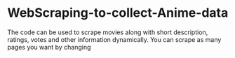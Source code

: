 # WebScraping-to-collect-Anime-data

The code can be used to scrape movies along with short description, ratings, votes and other information dynamically.
You can scrape as many pages you want by changing 
